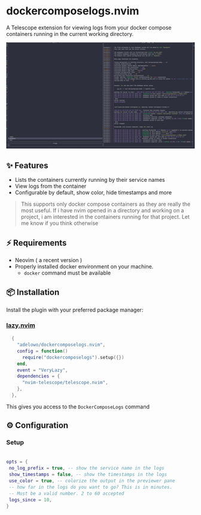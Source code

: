 # dockercomposelogs.nvim

A Telescope extension for viewing logs from your docker compose containers
running in the current working directory.

![plugin view](./assets/dockercomposelogs.jpeg)

## ✨ Features

- Lists the containers currently running by their service names
- View logs from the container
- Configurable by default, show color, hide timestamps and more

> This supports only docker compose containers as they are really the most useful.
> If i have nvim opened in a directory and working on a project, i am interested
> in the containers running for that project. Let me know if you think otherwise

## ⚡️ Requirements

- Neovim ( a recent version )
- Properly installed docker environment on your machine.
  - `docker` command must be available

## 📦 Installation

Install the plugin with your preferred package manager:

### [lazy.nvim](https://github.com/folke/lazy.nvim)

```lua
  {
    "adelowo/dockercomposelogs.nvim",
    config = function()
      require("dockercomposelogs").setup({})
    end,
    event = "VeryLazy",
    dependencies = {
      "nvim-telescope/telescope.nvim",
    },
  },
```

This gives you access to the `DockerComposeLogs` command

## ⚙️ Configuration

### Setup

```lua

opts = {
 no_log_prefix = true, -- show the service name in the logs
 show_timestamps = false, -- show the timestamps in the logs
 use_color = true, -- colorize the output in the previewer pane
 -- how far in the logs do you want to go? This is in minutes.
 -- Must be a valid number. 2 to 60 accepted
 logs_since = 10,
}

```
